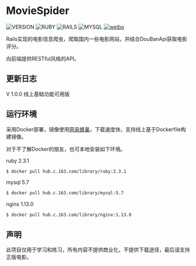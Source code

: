 # MovieSpider
![VERSION](https://img.shields.io/badge/VERSION-1.0.0-brightgreen.svg)
![RUBY](https://img.shields.io/badge/RUBY-2.3.1-green.svg)
![RAILS](https://img.shields.io/badge/RAILS-4.2.7-green.svg)
![MYSQL](https://img.shields.io/badge/MYSQL-5.7-green.svg)
[![weibo](https://img.shields.io/badge/weibo-DeveloperLee-blue.svg)](http://weibo.com/DeveloperLee)

Rails实现的电影信息爬虫，爬取国内一些电影网站，并结合DouBanApi获取电影评分。

向前端提供RESTful风格的API。


更新日志
-------
V 1.0.0 线上基础功能可用版

运行环境
-------
采用Docker部署，镜像使用[网易蜂巢](https://c.163.com/)，下载速度快，支持线上基于Dockerfile构建镜像。

对于不了解Docker的朋友，也可本地安装如下环境。

ruby 2.3.1

```bash
$ docker pull hub.c.163.com/library/ruby:2.3.1
```

mysql 5.7

```bash
$ docker pull hub.c.163.com/library/mysql:5.7
```

nginx 1.13.0

```bash
$ docker pull hub.c.163.com/library/nginx:1.13.0
```

声明
-------
此项目仅用于学习和练习，所有内容不提供商业化，不提供下载途径，最后请支持正版电影。